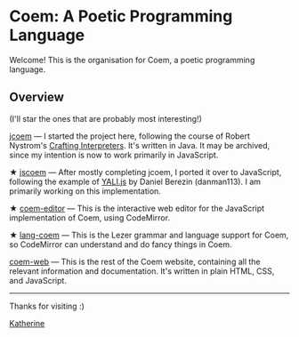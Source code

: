 # Coem: A Poetic Programming Language

Welcome! This is the organisation for Coem, a poetic programming language.

## Overview

(I'll star the ones that are probably most interesting!)

[jcoem](https://github.com/coem-lang/jcoem) — I started the project here, following the course of Robert Nystrom's [Crafting Interpreters](http://craftinginterpreters.com/). It's written in Java. It may be archived, since my intention is now to work primarily in JavaScript.

★ [jscoem](https://github.com/coem-lang/jscoem) — After mostly completing jcoem, I ported it over to JavaScript, following the example of [YALI.js](https://github.com/danman113/YALI.js) by Daniel Berezin (danman113). I am primarily working on this implementation.

★ [coem-editor](https://github.com/coem-editor) — This is the interactive web editor for the JavaScript implementation of Coem, using CodeMirror.

★ [lang-coem](https://github.com/lang-coem) — This is the Lezer grammar and language support for Coem, so CodeMirror can understand and do fancy things in Coem.

[coem-web](https://github.com/coem-lang/coem-web) — This is the rest of the Coem website, containing all the relevant information and documentation. It's written in plain HTML, CSS, and JavaScript.

---

Thanks for visiting :)

[Katherine](https://github.com/whykatherine)
